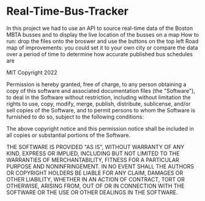 # Real-Time-Bus-Tracker
In this project we had to use an API to source real-time data of the Boston MBTA busses and to display the live location of the busses on a map
How to run: drop the files onto the broswer and use the buttons on the top left
Road map of improvements: you could set it to your own city or compare the data over a period of time to determine how accurate published bus schedules are

MIT
Copyright 2022

Permission is hereby granted, free of charge, to any person obtaining a copy of this software and associated documentation files (the "Software"), to deal in the Software without restriction, including without limitation the rights to use, copy, modify, merge, publish, distribute, sublicense, and/or sell copies of the Software, and to permit persons to whom the Software is furnished to do so, subject to the following conditions:

The above copyright notice and this permission notice shall be included in all copies or substantial portions of the Software.

THE SOFTWARE IS PROVIDED "AS IS", WITHOUT WARRANTY OF ANY KIND, EXPRESS OR IMPLIED, INCLUDING BUT NOT LIMITED TO THE WARRANTIES OF MERCHANTABILITY, FITNESS FOR A PARTICULAR PURPOSE AND NONINFRINGEMENT. IN NO EVENT SHALL THE AUTHORS OR COPYRIGHT HOLDERS BE LIABLE FOR ANY CLAIM, DAMAGES OR OTHER LIABILITY, WHETHER IN AN ACTION OF CONTRACT, TORT OR OTHERWISE, ARISING FROM, OUT OF OR IN CONNECTION WITH THE SOFTWARE OR THE USE OR OTHER DEALINGS IN THE SOFTWARE.

